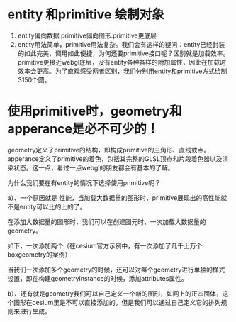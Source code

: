 # entity 和primitive 绘制对象

1. entity偏向数据,primitive偏向图形.primitive更底层
2. entity用法简单，primitive用法复杂。我们会有这样的疑问：entity已经封装的如此完美，调用如此便捷，为何还要primitive接口呢？区别就是加载效率。primitive更接近webgl底层，没有entity各种各样的附加属性，因此在加载时效率会更高。为了直观感受两者区别，我们分别用entity和primitive方式绘制3150个圆。

# 使用primitive时，geometry和apperance是必不可少的！

geometry定义了primitive的结构，即构成primitive的三角形、直线或点。apperance定义了primitive的着色，包括其完整的GLSL顶点和片段着色器以及渲染状态。这一点，看过一点webgl的朋友都会有基本的了解。

为什么我们要在有entity的情况下选择使用primitive呢？

a）、一个原因就是 性能，当加载大数据量的图形时，primitive展现出的高性能就不是entity可以比的上的了。

在添加大数据量的图形时，我们可以在创建图元时，一次加载大数据量的geometry。

如下，一次添加两个（在cesium官方示例中，有一次添加了几千上万个boxgeometry的案例）

当我们一次添加多个geometry的时候，还可以对每个geometry进行单独的样式设置，即在构建geometryInstance的时候，添加attributes属性。

b）、还有就是geometry我们可以自己定义一个新的图形，如网上的正四面体，这个图形在cesium里是不可以直接添加的，但是我们可以通过自己定义它的排列规则来进行生成。